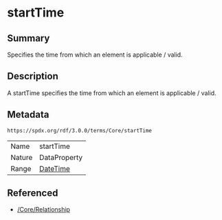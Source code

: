 <!-- Automatically generated by spec-parser v2.3.0 on 2024-07-09T17:43:37.025898+00:00 -->
<!-- SPDX-License-Identifier: Community-Spec-1.0 -->

# startTime

## Summary

Specifies the time from which an element is applicable / valid.


## Description

A startTime specifies the time from which an element is applicable / valid.


## Metadata

`https://spdx.org/rdf/3.0.0/terms/Core/startTime`


| | |
|---|---|
| Name | startTime |
| Nature | DataProperty |
| Range | [DateTime](../Datatypes/DateTime.md) |




## Referenced

- [/Core/Relationship](../../Core/Classes/Relationship.md)

